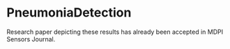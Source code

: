 # PneumoniaDetection

Research paper depicting these results has already been accepted in MDPI Sensors Journal.
